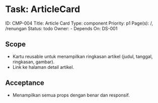 # Task: ArticleCard
ID: CMP-004
Title: Article Card
Type: component
Priority: p1
Page(s): /, /renungan
Status: todo
Owner: -
Depends On: DS-001

## Scope
- Kartu reusable untuk menampilkan ringkasan artikel (judul, tanggal, ringkasan, gambar).
- Link ke halaman detail artikel.

## Acceptance
- Menampilkan semua props dengan benar dan responsif.
